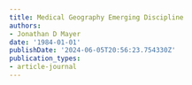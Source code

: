 ```yaml
---
title: Medical Geography Emerging Discipline
authors:
- Jonathan D Mayer
date: '1984-01-01'
publishDate: '2024-06-05T20:56:23.754330Z'
publication_types:
- article-journal
---
```

